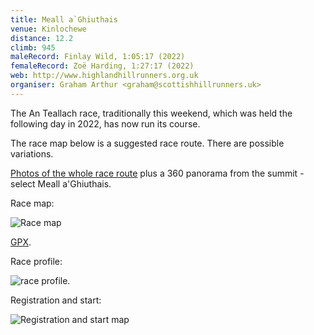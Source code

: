 ```yaml
---
title: Meall a`Ghiuthais
venue: Kinlochewe
distance: 12.2
climb: 945
maleRecord: Finlay Wild, 1:05:17 (2022)
femaleRecord: Zoë Harding, 1:27:17 (2022)
web: http://www.highlandhillrunners.org.uk
organiser: Graham Arthur <graham@scottishhillrunners.uk>
---
```


The An Teallach race, traditionally this weekend, which was held the
following day in 2022, has now run its course.

The race map below is a suggested race route. There are possible variations.

[Photos of the whole race
route](https://scottishhillrunners.uk/photos.aspx) plus a 360 panorama
from the summit - select Meall a'Ghiuthais.

Race map:

![Race map](https://www.scottishhillrunners.uk/RaceMaps/MaG%20race%20map580.jpg)

[GPX](https://scottishhillrunners.uk/download.aspx?item=MaG%20final%20recce%20from%20Garmin.gpx).

Race profile:

![race profile](https://scottishhillrunners.uk/download.aspx?item=MaG%20profile.jpg).

Registration and start:

![Registration and start map](https://scottishhillrunners.uk/Resources/MaG%20Start%20area%202.jpg)
